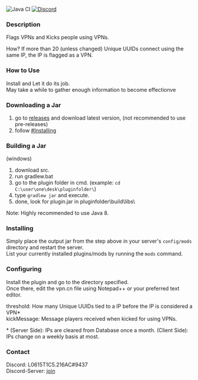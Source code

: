 ![Java CI](https://github.com/L0615T1C5-216AC-9437/Auto-Snek/workflows/Java%20CI/badge.svg)
[![Discord](https://img.shields.io/discord/519293558599974912.svg)](http://cn-discord.ddns.net)  
### Description
Flags VPNs and Kicks people using VPNs.

How?    If more than 20 (unless changed) Unique UUIDs connect using the same IP, the IP is flagged as a VPN.

### How to Use
Install and Let it do its job.  
May take a while to gather enough information to become effectionve

### Downloading a Jar
1) go to [releases](https://github.com/L0615T1C5-216AC-9437/vpn/releases) and download latest version, (not recommended to use pre-releases)
2) follow [#Installing](https://github.com/L0615T1C5-216AC-9437/vpn#installing)

### Building a Jar
(windows)  
1) download src.
2) run gradlew.bat
3) go to the plugin folder in cmd. (example: `cd C:\user\one\desk\pluginfolder\`)
4) type `gradlew jar` and execute.
5) done, look for plugin.jar in pluginfolder\build\libs\

Note: Highly recommended to use Java 8.

### Installing

Simply place the output jar from the step above in your server's `config/mods` directory and restart the server.  
List your currently installed plugins/mods by running the `mods` command.

### Configuring

Install the plugin and go to the directory specified.  
Once there, edit the vpn.cn file using Notepad++ or your preferred text editor.  

threshold: How many Unique UUIDs tied to a IP before the IP is considered a VPN*  
kickMessage: Message players received when kicked for using VPNs.  

\* (Server Side): IPs are cleared from Database once a month. (Client Side): IPs change on a weekly basis at most. 
### Contact
Discord: L0615T1C5.216AC#9437  
Discord-Server: [join](http://cn-discord.ddns.net )
